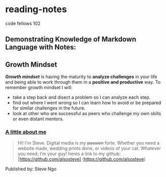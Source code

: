 # reading-notes
code fellows 102
## Demonstrating Knowledge of Markdown Language with Notes:

## Growth Mindset
__*Growth mindset*__ is having the maturity to **analyze challenges** in your life and being able to work through them in a **positive and productive** way.
To remember growth mindset I will:
- take a step back and disect a problem so I can analyze each step.
- find out where I went wrong so I can learn how to avoid or be prepared for similar challenges in the future.
- look at other who are successful as peers who challenge my own skills or even distant mentors.

### <ins> A little about me </ins>

> Hi! I'm Steve. Digital media is my ~~passion~~ forte. Whether you need a website made, wedding prints done, or videos of your cat. Whatever you need;
I’m your guy! heres a link to my github: [https://github.com/alsosteve] (https://github.com/alsosteve)


Published by: Steve Ngo

  
